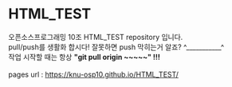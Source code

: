 # HTML_TEST

오픈소스프로그래밍 10조 HTML_TEST repository 입니다. <br>
pull/push를 생활화 합시다! 잘못하면 push 막히는거 알죠? ^___________^ <br>
작업 시작할 때는 항상 <strong>"git pull origin ~~~~~" !!! </strong>
<br><br>
pages url : https://knu-osp10.github.io/HTML_TEST/
